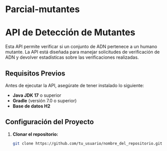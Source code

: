 # Parcial-mutantes
# API de Detección de Mutantes

Esta API permite verificar si un conjunto de ADN pertenece a un humano mutante. La API está diseñada para manejar solicitudes de verificación de ADN y devolver estadísticas sobre las verificaciones realizadas.

## Requisitos Previos

Antes de ejecutar la API, asegúrate de tener instalado lo siguiente:

- **Java JDK 17** o superior
- **Gradle** (versión 7.0 o superior)
- **Base de datos H2**

## Configuración del Proyecto

1. **Clonar el repositorio:**

   ```bash
   git clone https://github.com/tu_usuario/nombre_del_repositorio.git
